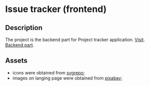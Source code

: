 # Issue tracker (frontend)
## Description
The project is the backend part for Project tracker application. [Visit](https://project-tracker-psi.vercel.app/).
[Backend part](https://github.com/JuliaShlykova/project-tracker-backend).

## Assets
- icons were obtained from [svgrepo](https://www.svgrepo.com/);
- images on langing page were obtained from [pixabay](https://pixabay.com/);